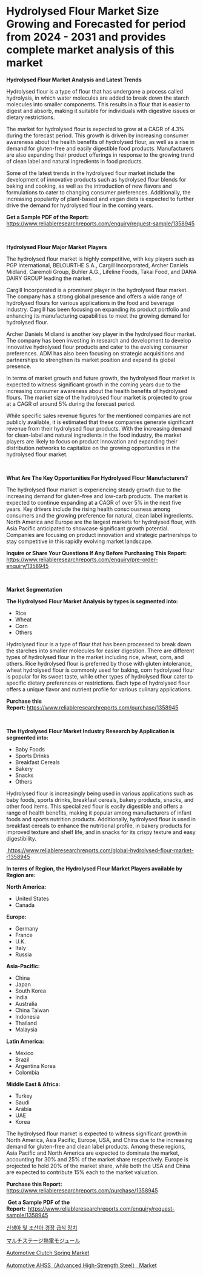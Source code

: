 <p><h1>Hydrolysed Flour Market Size Growing and Forecasted for period from 2024 - 2031 and provides complete market analysis of this market</h1></p><p><strong>Hydrolysed Flour Market Analysis and Latest Trends</strong></p>
<p><p>Hydrolysed flour is a type of flour that has undergone a process called hydrolysis, in which water molecules are added to break down the starch molecules into smaller components. This results in a flour that is easier to digest and absorb, making it suitable for individuals with digestive issues or dietary restrictions.</p><p>The market for hydrolysed flour is expected to grow at a CAGR of 4.3% during the forecast period. This growth is driven by increasing consumer awareness about the health benefits of hydrolysed flour, as well as a rise in demand for gluten-free and easily digestible food products. Manufacturers are also expanding their product offerings in response to the growing trend of clean label and natural ingredients in food products.</p><p>Some of the latest trends in the hydrolysed flour market include the development of innovative products such as hydrolysed flour blends for baking and cooking, as well as the introduction of new flavors and formulations to cater to changing consumer preferences. Additionally, the increasing popularity of plant-based and vegan diets is expected to further drive the demand for hydrolysed flour in the coming years.</p></p>
<p><strong>Get a Sample PDF of the Report:&nbsp;</strong> <a href="https://www.reliableresearchreports.com/enquiry/request-sample/1358945">https://www.reliableresearchreports.com/enquiry/request-sample/1358945</a></p>
<p>&nbsp;</p>
<p><strong>Hydrolysed Flour Major Market Players</strong></p>
<p><p>The hydrolysed flour market is highly competitive, with key players such as PGP International, BELOURTHE S.A., Cargill Incorporated, Archer Daniels Midland, Caremoli Group, Buhler A.G., Lifeline Foods, Takai Food, and DANA DAIRY GROUP leading the market.</p><p>Cargill Incorporated is a prominent player in the hydrolysed flour market. The company has a strong global presence and offers a wide range of hydrolysed flours for various applications in the food and beverage industry. Cargill has been focusing on expanding its product portfolio and enhancing its manufacturing capabilities to meet the growing demand for hydrolysed flour.</p><p>Archer Daniels Midland is another key player in the hydrolysed flour market. The company has been investing in research and development to develop innovative hydrolysed flour products and cater to the evolving consumer preferences. ADM has also been focusing on strategic acquisitions and partnerships to strengthen its market position and expand its global presence.</p><p>In terms of market growth and future growth, the hydrolysed flour market is expected to witness significant growth in the coming years due to the increasing consumer awareness about the health benefits of hydrolysed flours. The market size of the hydrolysed flour market is projected to grow at a CAGR of around 5% during the forecast period.</p><p>While specific sales revenue figures for the mentioned companies are not publicly available, it is estimated that these companies generate significant revenue from their hydrolysed flour products. With the increasing demand for clean-label and natural ingredients in the food industry, the market players are likely to focus on product innovation and expanding their distribution networks to capitalize on the growing opportunities in the hydrolysed flour market.</p></p>
<p>&nbsp;</p>
<p><strong>What Are The Key Opportunities For Hydrolysed Flour Manufacturers?</strong></p>
<p><p>The hydrolysed flour market is experiencing steady growth due to the increasing demand for gluten-free and low-carb products. The market is expected to continue expanding at a CAGR of over 5% in the next five years. Key drivers include the rising health consciousness among consumers and the growing preference for natural, clean label ingredients. North America and Europe are the largest markets for hydrolysed flour, with Asia Pacific anticipated to showcase significant growth potential. Companies are focusing on product innovation and strategic partnerships to stay competitive in this rapidly evolving market landscape.</p></p>
<p><strong>Inquire or Share Your Questions If Any Before Purchasing This Report:</strong> <a href="https://www.reliableresearchreports.com/enquiry/pre-order-enquiry/1358945">https://www.reliableresearchreports.com/enquiry/pre-order-enquiry/1358945</a></p>
<p>&nbsp;</p>
<p><strong>Market Segmentation</strong></p>
<p><strong>The Hydrolysed Flour Market Analysis by types is segmented into:</strong></p>
<p><ul><li>Rice</li><li>Wheat</li><li>Corn</li><li>Others</li></ul></p>
<p><p>Hydrolysed flour is a type of flour that has been processed to break down the starches into smaller molecules for easier digestion. There are different types of hydrolysed flour in the market including rice, wheat, corn, and others. Rice hydrolysed flour is preferred by those with gluten intolerance, wheat hydrolysed flour is commonly used for baking, corn hydrolysed flour is popular for its sweet taste, while other types of hydrolysed flour cater to specific dietary preferences or restrictions. Each type of hydrolysed flour offers a unique flavor and nutrient profile for various culinary applications.</p></p>
<p><strong>Purchase this Report:&nbsp;</strong><a href="https://www.reliableresearchreports.com/purchase/1358945">https://www.reliableresearchreports.com/purchase/1358945</a></p>
<p>&nbsp;</p>
<p><strong>The Hydrolysed Flour Market Industry Research by Application is segmented into:</strong></p>
<p><ul><li>Baby Foods</li><li>Sports Drinks</li><li>Breakfast Cereals</li><li>Bakery</li><li>Snacks</li><li>Others</li></ul></p>
<p><p>Hydrolysed flour is increasingly being used in various applications such as baby foods, sports drinks, breakfast cereals, bakery products, snacks, and other food items. This specialized flour is easily digestible and offers a range of health benefits, making it popular among manufacturers of infant foods and sports nutrition products. Additionally, hydrolysed flour is used in breakfast cereals to enhance the nutritional profile, in bakery products for improved texture and shelf life, and in snacks for its crispy texture and easy digestibility.</p></p>
<p><a href="https://www.reliableresearchreports.com/global-hydrolysed-flour-market-r1358945">&nbsp;https://www.reliableresearchreports.com/global-hydrolysed-flour-market-r1358945</a></p>
<p><strong>In terms of Region, the Hydrolysed Flour Market Players available by Region are:</strong></p>
<p>
    <p> <strong> North America: </strong>
        <ul>
            <li>United States</li>
            <li>Canada</li>
        </ul>
        </p> 
    <p> <strong> Europe: </strong>
        <ul>
            <li>Germany</li>
            <li>France</li>
            <li>U.K.</li>
            <li>Italy</li>
            <li>Russia</li>
        </ul>
        </p> 
    <p> <strong> Asia-Pacific: </strong>
        <ul>
            <li>China</li>
            <li>Japan</li>
            <li>South Korea</li>
            <li>India</li>
            <li>Australia</li>
            <li>China Taiwan</li>
            <li>Indonesia</li>
            <li>Thailand</li>
            <li>Malaysia</li>
        </ul>
        </p> 
    <p> <strong> Latin America: </strong>
        <ul>
            <li>Mexico</li>
            <li>Brazil</li>
            <li>Argentina Korea</li>
            <li>Colombia</li>
        </ul>
        </p> 
    <p> <strong> Middle East & Africa: </strong>
        <ul>
            <li>Turkey</li>
            <li>Saudi</li>
            <li>Arabia</li>
            <li>UAE</li>
            <li>Korea</li>
        </ul>
    </p>
    </p>
<p><p>The hydrolysed flour market is expected to witness significant growth in North America, Asia Pacific, Europe, USA, and China due to the increasing demand for gluten-free and clean label products. Among these regions, Asia Pacific and North America are expected to dominate the market, accounting for 30% and 25% of the market share respectively. Europe is projected to hold 20% of the market share, while both the USA and China are expected to contribute 15% each to the market valuation.</p></p>
<p><strong>Purchase this Report: </strong><a href="https://www.reliableresearchreports.com/purchase/1358945">https://www.reliableresearchreports.com/purchase/1358945</a></p>
<p>&nbsp;<strong>Get a Sample PDF of the Report:&nbsp;&nbsp;</strong><a href="https://www.reliableresearchreports.com/enquiry/request-sample/1358945">https://www.reliableresearchreports.com/enquiry/request-sample/1358945</a></p>
<p><strong></strong></p>
<p><p><a href="https://github.com/vs10l4sfg5c/Market-Research-Report-List-2/blob/main/673414196175.md">신생아 및 조산아 경장 급식 장치</a></p><p><a href="https://github.com/MacyOrn/Market-Research-Report-List-1/blob/main/544825189075.md">マルチステージ熱電モジュール</a></p><p><a href="https://www.linkedin.com/pulse/automotive-clutch-spring-market-furnishes-information-share-mcnaf?trackingId=ej%2FJvY4CuXVganl6rNzH5A%3D%3D">Automotive Clutch Spring Market</a></p><p><a href="https://www.linkedin.com/pulse/automotive-ahssadvanced-high-strength-steel-market-size-reveals-meyvf?trackingId=Ps2kk29bN9jG2ZoxO6hQBg%3D%3D">Automotive AHSS（Advanced High-Strength Steel） Market</a></p></p>